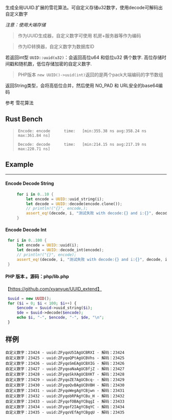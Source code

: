  生成全局UUID.扩展的雪花算法。可自定义存储u32数字，使用decode可解码出自定义数字

 *注意：使用大端存储*

> 作为UUID生成器，自定义数字可使用 机房+服务器等作为编码

> 作为ID转换器，自定义数字为数据库ID

 若返回int型 `UUID::uuid(u32)`：会返回高位u64 和低位u32 俩个数字.
 高位存储时间戳和随机数，低位存储加密的自定义数字.

> PHP版本 `new UUID()->uuid(int)`返回的是两个pack大端编码的字节数组

 返回String类型，会将高低位合并，然后使用 NO_PAD 和 URL安全的base64编码

 参考 雪花算法

## Rust Bench

> `Encode: encode      time:   [min:355.38 ns avg:358.24 ns max:361.84 ns]`
>
> `Decode: decode      time:   [min:214.15 ns avg:217.19 ns max:220.71 ns]`

## Example

---

#### Encode Decode String

```rust
     for i in 0..10 {
         let encode = UUID::uuid_string(i);
         let decode = UUID::decode(encode.clone());
         // println!("{}", encode,);
         assert_eq!(decode, i, "测试失败 with decode:{} and i:{}", decode, i);
     }
```

#### Encode Decode Int

```rust
 for i in 0..100 {
     let encode = UUID::uuid(i);
     let decode = UUID::decode_int(encode);
     // println!("{}", encode);
     assert_eq!(decode, i, "测试失败 with decode:{} and i:{}", decode, i);
 }
```

#### PHP 版本 。源码：php/lib.php

【https://github.com/xyanyue/UUID_extend】

```php
 $uuid = new UUID();
 for ($i = 0; $i < 100; $i++) {
     $encode = $uuid->uuid_string($i);
     $de = $uuid->decode($encode);
     echo $i, "-", $encode, "-", $de, "\n";
 }
```

## 样例

```
自定义数字：23424 - uuid:ZFyqoU5IAgUCBRXI - 解码：23424
自定义数字：23425 - uuid:ZFyqoQPtAgUCBVhs - 解码：23425
自定义数字：23426 - uuid:ZFyqoSmEAgUCBXIG - 解码：23426
自定义数字：23427 - uuid:ZFyqoaNaAgUCBfjZ - 解码：23427
自定义数字：23428 - uuid:ZFyqoSkXAgUCBXKT - 解码：23428
自定义数字：23429 - uuid:ZFyqoZE7AgUCBcq- - 解码：23429
自定义数字：23430 - uuid:ZFyqoQvBAgUCBVBH - 解码：23430
自定义数字：23431 - uuid:ZFyqoWegAgYCBjwn - 解码：23431
自定义数字：23432 - uuid:ZFyqobRPAgYCBu_H - 解码：23432
自定义数字：23433 - uuid:ZFyqofOBAgYCBqgI - 解码：23433
自定义数字：23434 - uuid:ZFyqof2IAgYCBqYC - 解码：23434
自定义数字：23435 - uuid:ZFyqoVEfAgYCBgqU - 解码：23435
```
